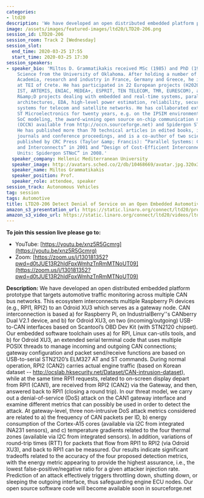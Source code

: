```yaml
---
categories:
- ltd20
description: 'We have developed an open distributed embedded platform prototype that targets automotive traffic monitoring across multiple CAN bus networks.'
image: /assets/images/featured-images/ltd20/LTD20-206.png
session_id: LTD20-206
session_room: Track 2 [Wednesday]
session_slot:
  end_time: 2020-03-25 17:55
  start_time: 2020-03-25 17:30
session_speakers:
- speaker_bio: 'Miltos D. Grammatikakis received MSc (1985) and PhD (1991) in Computer
    Science from the University of Oklahoma. After holding a number of positions with
    Academia, research and industry in France, Germany and Greece, he is now a professor
    at TEI of Crete. He has participated in 22 European projects (H2020, FP7, FP6,
    IST, ARTEMIS, ENIAC, MEDEA+, ESPRIT, TEN TELECOM, TMR, EURESCOM), and national
    R&amp;D projects dealing with embedded and real-time systems, parallel and multicore
    architectures, EDA, high-level power estimation, reliability, security, and distributed
    systems for telecom and satellite networks. He has collaborated externally with
    ST Microelectronics for twenty years, e.g. on the IPSIM environment for system-level
    SoC modeling, the award-winning open source on-chip communication network framework
    (OCCN) available from http://occn.sourceforge.net) and Spidergon STNoC design.
    He has published more than 70 technical articles in edited books, international
    journals and conference proceedings, and is a co-author of two scientific books
    published by CRC Press (Taylor &amp; Francis): “Parallel Systems: Communications
    and Interconnects” in 2001 and “Design of Cost-Efficient Interconnect Processing
    Units: Spidergon STNoC” in 2008.'
  speaker_company: Hellenic Mediterranean University
  speaker_image: http://avatars.sched.co/2/db/10468669/avatar.jpg.320x320px.jpg?585
  speaker_name: Miltos Grammatikakis
  speaker_position: Prof.
  speaker_role: attendee, speaker
session_track: Autonomous Vehicles
tag: session
tags: Automotive
title: LTD20-206 Detect Denial of Service on an Open Embedded Automotive Platform
amazon_s3_presentation_url: https://static.linaro.org/connect/ltd20/presentations/LTD20-206-0.pdf
amazon_s3_video_url: https://static.linaro.org/connect/ltd20/videos/ltd20-206.mp4
---
```

**To join this session live please go to:**

*   YouTube: [https://youtu.be/xnz5R5Gcmrg](https://youtu.be/xnz5R5Gcmrg)
*   Zoom: [https://zoom.us/j/130181352?pwd=d0tJUE13R2hIdFpxWmhzTnRmMTNoUT09](https://zoom.us/j/130181352?pwd=d0tJUE13R2hIdFpxWmhzTnRmMTNoUT09)

**Description:**
We have developed an open distributed embedded platform prototype that targets automotive traffic monitoring across multiple CAN bus networks. This ecosystem interconnects multiple Raspberry Pi devices (e.g., RPI1, RPI2) to an Odroid XU3 which serves as a gateway node. CAN interconnection is based a) for Raspberry Pi, on IndustrialBerry''s CANberry Dual V2.1 device, and b) for Odroid XU3, on two (incoming/outgoing) USB-to-CAN interfaces based on Scantool’s OBD Dev Kit (with STN2120 chipset). Our embedded software toolchain uses a) for RPI, Linux can-utils tools, and b) for Odroid XU3, an extended serial terminal code that uses multiple POSIX threads to manage incoming and outgoing CAN connections; gateway configuration and packet send/receive functions are based on USB-to-serial STN2120’s ELM327 AT and ST commands. During normal operation, RPI2 (CAN2) carries actual engine traffic (based on Korean dataset -- http://ocslab.hksecurity.net/Dataset/CAN-intrusion-dataset), while at the same time RPI1 requests, related to on-screen display depart from RPI1 (CAN1), are received from RPI2 (CAN2) via the Gateway, and then, answered back to RPI1 (closing a round trip). In our threat model, we carry out a denial-of-service (DoS) attack on the CAN1 gateway interface and examine different metrics that can possibly be used in order to detect the attack. At gateway-level, three non-intrusive DoS attack metrics considered are related to a) the frequency of CAN packets per ID, b) energy consumption of the Cortex-A15 cores (available via I2C from integrated INA231 sensors), and c) temperature gradients related to the four thermal zones (available via I2C from integrated sensors). In addition, variations of round-trip times (RTT) for packets that flow from RPI1 to RPI2 (via Odroid XU3), and back to RPI1 can be measured. Our results indicate significant tradeoffs related to the accuracy of the four proposed detection metrics, with the energy metric appearing to provide the highest assurance, i.e., the lowest false-positive/negative ratio for a given attacker injection rate. Prediction of an attack effectively triggers throttling down, shutting down, or sleeping the outgoing interface, thus safeguarding engine ECU nodes. Our open source software code will become available soon in sourceforge.net
